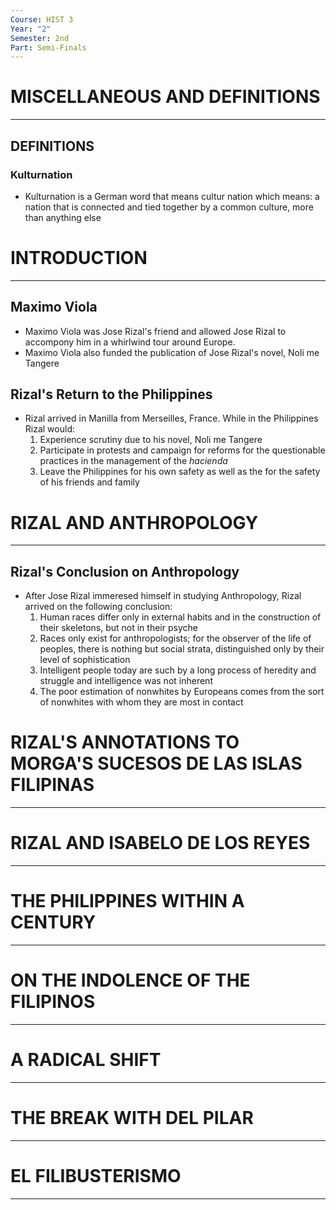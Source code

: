 ```yaml
---
Course: HIST 3
Year: "2"
Semester: 2nd
Part: Semi-Finals
---
```

# MISCELLANEOUS AND DEFINITIONS
---
## DEFINITIONS
### Kulturnation
- Kulturnation is a German word that means cultur nation which means: a nation that is connected and tied together by a common culture, more than anything else
# INTRODUCTION
---
## Maximo Viola
- Maximo Viola was Jose Rizal's friend and allowed Jose Rizal to accompony him in a whirlwind tour around Europe.
- Maximo Viola also funded the publication of Jose Rizal's novel, Noli me Tangere
## Rizal's Return to the Philippines
- Rizal arrived in Manilla from Merseilles, France. While in the Philippines Rizal would:
	1. Experience  scrutiny due to his novel, Noli me Tangere
	2. Participate in protests and campaign for reforms for the questionable practices in the management of the *hacienda*
	3. Leave the Philippines for his own safety as well as the for the safety of his friends and family
# RIZAL AND ANTHROPOLOGY
---
## Rizal's Conclusion  on Anthropology
- After Jose Rizal immeresed himself in studying Anthropology, Rizal arrived on the following conclusion:
	1. Human races differ only in external habits and in the construction of their skeletons, but not in their psyche
	2. Races only exist for anthropologists; for the observer of the life of peoples, there is nothing but social strata, distinguished only by their level of sophistication
	3. Intelligent people today are such by a long process of heredity and struggle and intelligence was not inherent
	4. The poor estimation of nonwhites by Europeans comes from the sort of nonwhites with whom they are most in contact
# RIZAL'S ANNOTATIONS TO MORGA'S SUCESOS DE LAS ISLAS FILIPINAS
---
# RIZAL AND ISABELO DE LOS REYES
---
# THE PHILIPPINES WITHIN A CENTURY
---
# ON THE INDOLENCE OF THE FILIPINOS
---
# A RADICAL SHIFT
---
# THE BREAK WITH DEL PILAR
---
# EL FILIBUSTERISMO
---
